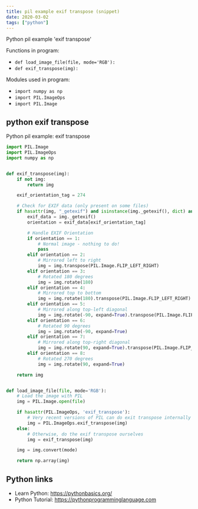 ```yaml
---
title: pil example exif transpose (snippet)
date: 2020-03-02
tags: ["python"]
---
```

Python pil example 'exif transpose'

Functions in program: 
* `def load_image_file(file, mode='RGB'):`
* `def exif_transpose(img):`

Modules used in program: 
* `import numpy as np`
* `import PIL.ImageOps`
* `import PIL.Image`

## python exif transpose

Python pil example: exif transpose

```python
import PIL.Image
import PIL.ImageOps
import numpy as np


def exif_transpose(img):
    if not img:
        return img

    exif_orientation_tag = 274

    # Check for EXIF data (only present on some files)
    if hasattr(img, "_getexif") and isinstance(img._getexif(), dict) and exif_orientation_tag in img._getexif():
        exif_data = img._getexif()
        orientation = exif_data[exif_orientation_tag]

        # Handle EXIF Orientation
        if orientation == 1:
            # Normal image - nothing to do!
            pass
        elif orientation == 2:
            # Mirrored left to right
            img = img.transpose(PIL.Image.FLIP_LEFT_RIGHT)
        elif orientation == 3:
            # Rotated 180 degrees
            img = img.rotate(180)
        elif orientation == 4:
            # Mirrored top to bottom
            img = img.rotate(180).transpose(PIL.Image.FLIP_LEFT_RIGHT)
        elif orientation == 5:
            # Mirrored along top-left diagonal
            img = img.rotate(-90, expand=True).transpose(PIL.Image.FLIP_LEFT_RIGHT)
        elif orientation == 6:
            # Rotated 90 degrees
            img = img.rotate(-90, expand=True)
        elif orientation == 7:
            # Mirrored along top-right diagonal
            img = img.rotate(90, expand=True).transpose(PIL.Image.FLIP_LEFT_RIGHT)
        elif orientation == 8:
            # Rotated 270 degrees
            img = img.rotate(90, expand=True)

    return img


def load_image_file(file, mode='RGB'):
    # Load the image with PIL
    img = PIL.Image.open(file)

    if hasattr(PIL.ImageOps, 'exif_transpose'):
        # Very recent versions of PIL can do exit transpose internally
        img = PIL.ImageOps.exif_transpose(img)
    else:
        # Otherwise, do the exif transpose ourselves
        img = exif_transpose(img)

    img = img.convert(mode)

    return np.array(img)

```

## Python links

- Learn Python: https://pythonbasics.org/
- Python Tutorial: https://pythonprogramminglanguage.com
